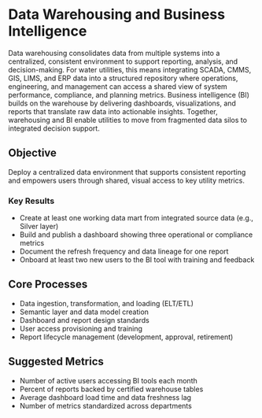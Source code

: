 # Data Warehousing and Business Intelligence
Data warehousing consolidates data from multiple systems into a centralized, consistent environment to support reporting, analysis, and decision-making. For water utilities, this means integrating SCADA, CMMS, GIS, LIMS, and ERP data into a structured repository where operations, engineering, and management can access a shared view of system performance, compliance, and planning metrics.
Business intelligence (BI) builds on the warehouse by delivering dashboards, visualizations, and reports that translate raw data into actionable insights. Together, warehousing and BI enable utilities to move from fragmented data silos to integrated decision support.

## Objective
Deploy a centralized data environment that supports consistent reporting and empowers users through shared, visual access to key utility metrics.

### Key Results
- Create at least one working data mart from integrated source data (e.g., Silver layer)  
- Build and publish a dashboard showing three operational or compliance metrics  
- Document the refresh frequency and data lineage for one report  
- Onboard at least two new users to the BI tool with training and feedback  

## Core Processes
- Data ingestion, transformation, and loading (ELT/ETL)  
- Semantic layer and data model creation  
- Dashboard and report design standards  
- User access provisioning and training  
- Report lifecycle management (development, approval, retirement)  

## Suggested Metrics
- Number of active users accessing BI tools each month  
- Percent of reports backed by certified warehouse tables  
- Average dashboard load time and data freshness lag  
- Number of metrics standardized across departments
